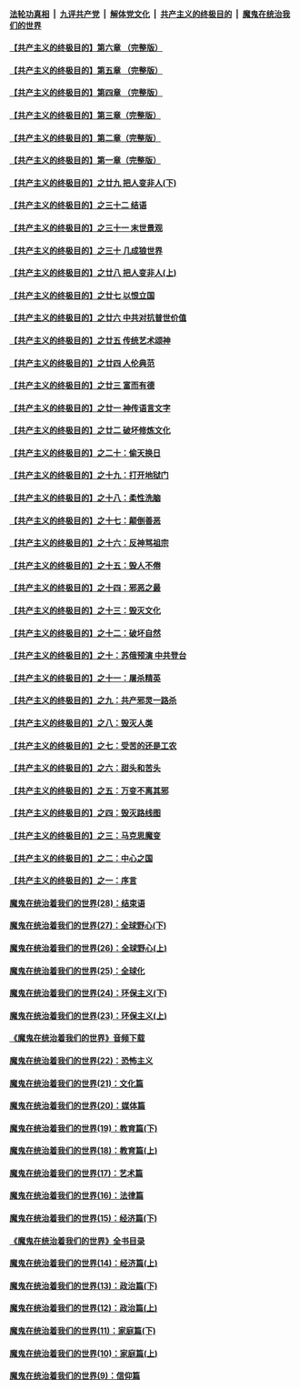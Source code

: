 ####  [法轮功真相](../../../../basic/blob/master/README.md?t=03120926) &nbsp;|&nbsp; [九评共产党](../../../../9ping.md/blob/master/README.md?t=03120926) &nbsp;|&nbsp; [解体党文化](../../../../jtdwh.md/blob/master/README.md?t=03120926)  &nbsp;|&nbsp; [共产主义的终极目的](../../../../gczydzjmd.md/blob/master/README.md?t=03120926) &nbsp;|&nbsp; [魔鬼在统治我们的世界](../../../../mgztzwmdsj.md/blob/master/README.md?t=03120926) 

#### [【共产主义的终极目的】第六章 （完整版）](../pages/nsc422/n11428913.md?t=03120926) 

#### [【共产主义的终极目的】第五章 （完整版）](../pages/nsc422/n11428912.md?t=03120926) 

#### [【共产主义的终极目的】第四章 （完整版）](../pages/nsc422/n11428907.md?t=03120926) 

#### [【共产主义的终极目的】第三章（完整版）](../pages/nsc422/n11428848.md?t=03120926) 

#### [【共产主义的终极目的】第二章（完整版）](../pages/nsc422/n11428831.md?t=03120926) 

#### [【共产主义的终极目的】第一章（完整版）](../pages/nsc422/n11417651.md?t=03120926) 

#### [【共产主义的终极目的】之廿九 把人变非人(下)](../pages/nsc422/n11344140.md?t=03120926) 

#### [【共产主义的终极目的】之三十二 结语](../pages/nsc422/n11360535.md?t=03120926) 

#### [【共产主义的终极目的】之三十一 末世景观](../pages/nsc422/n11351129.md?t=03120926) 

#### [【共产主义的终极目的】之三十 几成狼世界](../pages/nsc422/n11348280.md?t=03120926) 

#### [【共产主义的终极目的】之廿八 把人变非人(上)](../pages/nsc422/n11340492.md?t=03120926) 

#### [【共产主义的终极目的】之廿七 以恨立国](../pages/nsc422/n11336944.md?t=03120926) 

#### [【共产主义的终极目的】之廿六 中共对抗普世价值](../pages/nsc422/n11324785.md?t=03120926) 

#### [【共产主义的终极目的】之廿五 传统艺术颂神](../pages/nsc422/n11296396.md?t=03120926) 

#### [【共产主义的终极目的】之廿四 人伦典范](../pages/nsc422/n11296397.md?t=03120926) 

#### [【共产主义的终极目的】之廿三 富而有德](../pages/nsc422/n11283598.md?t=03120926) 

#### [【共产主义的终极目的】之廿一 神传语言文字](../pages/nsc422/n11263265.md?t=03120926) 

#### [【共产主义的终极目的】之廿二 破坏修炼文化](../pages/nsc422/n11245728.md?t=03120926) 

#### [【共产主义的终极目的】之二十：偷天换日](../pages/nsc422/n11238846.md?t=03120926) 

#### [【共产主义的终极目的】之十九：打开地狱门](../pages/nsc422/n11206376.md?t=03120926) 

#### [【共产主义的终极目的】之十八：柔性洗脑](../pages/nsc422/n11199994.md?t=03120926) 

#### [【共产主义的终极目的】之十七：颠倒善恶](../pages/nsc422/n11179782.md?t=03120926) 

#### [【共产主义的终极目的】之十六：反神骂祖宗](../pages/nsc422/n11166798.md?t=03120926) 

#### [【共产主义的终极目的】之十五：毁人不倦](../pages/nsc422/n11166792.md?t=03120926) 

#### [【共产主义的终极目的】之十四：邪恶之最](../pages/nsc422/n11150249.md?t=03120926) 

#### [【共产主义的终极目的】之十三：毁灭文化](../pages/nsc422/n11135227.md?t=03120926) 

#### [【共产主义的终极目的】之十二：破坏自然](../pages/nsc422/n11135214.md?t=03120926) 

#### [【共产主义的终极目的】之十：苏俄预演 中共登台](../pages/nsc422/n11118424.md?t=03120926) 

#### [【共产主义的终极目的】之十一：屠杀精英](../pages/nsc422/n11118442.md?t=03120926) 

#### [【共产主义的终极目的】之九：共产邪灵一路杀](../pages/nsc422/n11114139.md?t=03120926) 

#### [【共产主义的终极目的】之八：毁灭人类](../pages/nsc422/n11108503.md?t=03120926) 

#### [【共产主义的终极目的】之七：受苦的还是工农](../pages/nsc422/n11101809.md?t=03120926) 

#### [【共产主义的终极目的】之六：甜头和苦头](../pages/nsc422/n11096971.md?t=03120926) 

#### [【共产主义的终极目的】之五：万变不离其邪](../pages/nsc422/n11091285.md?t=03120926) 

#### [【共产主义的终极目的】之四：毁灭路线图](../pages/nsc422/n11086284.md?t=03120926) 

#### [【共产主义的终极目的】之三：马克思魔变](../pages/nsc422/n11061941.md?t=03120926) 

#### [【共产主义的终极目的】之二：中心之国](../pages/nsc422/n11047728.md?t=03120926) 

#### [【共产主义的终极目的】之一：序言](../pages/nsc422/n11086077.md?t=03120926) 

#### [魔鬼在统治着我们的世界(28)：结束语](../pages/nsc422/n10936246.md?t=03120926) 

#### [魔鬼在统治着我们的世界(27)：全球野心(下)](../pages/nsc422/n10928319.md?t=03120926) 

#### [魔鬼在统治着我们的世界(26)：全球野心(上)](../pages/nsc422/n10900318.md?t=03120926) 

#### [魔鬼在统治着我们的世界(25)：全球化](../pages/nsc422/n10788205.md?t=03120926) 

#### [魔鬼在统治着我们的世界(24)：环保主义(下)](../pages/nsc422/n10695307.md?t=03120926) 

#### [魔鬼在统治着我们的世界(23)：环保主义(上)](../pages/nsc422/n10688613.md?t=03120926) 

#### [《魔鬼在统治着我们的世界》音频下载](../pages/nsc422/n10635553.md?t=03120926) 

#### [魔鬼在统治着我们的世界(22)：恐怖主义](../pages/nsc422/n10614727.md?t=03120926) 

#### [魔鬼在统治着我们的世界(21)：文化篇](../pages/nsc422/n10597706.md?t=03120926) 

#### [魔鬼在统治着我们的世界(20)：媒体篇](../pages/nsc422/n10586579.md?t=03120926) 

#### [魔鬼在统治着我们的世界(19)：教育篇(下)](../pages/nsc422/n10564808.md?t=03120926) 

#### [魔鬼在统治着我们的世界(18)：教育篇(上)](../pages/nsc422/n10526970.md?t=03120926) 

#### [魔鬼在统治着我们的世界(17)：艺术篇](../pages/nsc422/n10499093.md?t=03120926) 

#### [魔鬼在统治着我们的世界(16)：法律篇](../pages/nsc422/n10485969.md?t=03120926) 

#### [魔鬼在统治着我们的世界(15)：经济篇(下)](../pages/nsc422/n10469975.md?t=03120926) 

#### [《魔鬼在统治着我们的世界》全书目录](../pages/nsc422/n10464261.md?t=03120926) 

#### [魔鬼在统治着我们的世界(14)：经济篇(上)](../pages/nsc422/n10457370.md?t=03120926) 

#### [魔鬼在统治着我们的世界(13)：政治篇(下)](../pages/nsc422/n10448270.md?t=03120926) 

#### [魔鬼在统治着我们的世界(12)：政治篇(上)](../pages/nsc422/n10444576.md?t=03120926) 

#### [魔鬼在统治着我们的世界(11)：家庭篇(下)](../pages/nsc422/n10440961.md?t=03120926) 

#### [魔鬼在统治着我们的世界(10)：家庭篇(上)](../pages/nsc422/n10435448.md?t=03120926) 

#### [魔鬼在统治着我们的世界(9)：信仰篇](../pages/nsc422/n10432159.md?t=03120926) 

